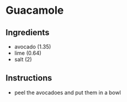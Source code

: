 # Guacamole
## Ingredients
* avocado (1.35)
* lime (0.64)
* salt (2)
## Instructions
* peel the avocadoes and put them in a bowl


